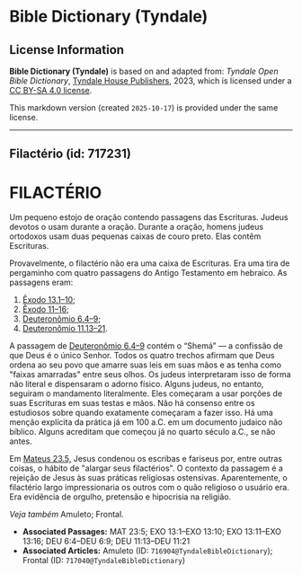 # Bible Dictionary (Tyndale)

## License Information

**Bible Dictionary (Tyndale)** is based on and adapted from: _Tyndale Open Bible Dictionary_, [Tyndale House Publishers](https://tyndaleopenresources.com/), 2023, which is licensed under a [CC BY-SA 4.0 license](https://creativecommons.org/licenses/by-sa/4.0/legalcode.en).

This markdown version (created `2025-10-17`) is provided under the same license.



--------------------------------

## Filactério (id: 717231)

FILACTÉRIO
==========

Um pequeno estojo de oração contendo passagens das Escrituras. Judeus devotos o usam durante a oração. Durante a oração, homens judeus ortodoxos usam duas pequenas caixas de couro preto. Elas contêm Escrituras.

Provavelmente, o filactério não era uma caixa de Escrituras. Era uma tira de pergaminho com quatro passagens do Antigo Testamento em hebraico. As passagens eram:

1. [Êxodo 13\.1](https://ref.ly/Exod13:1-Exod13:10,Exod13:11-Exod13:16)[–](https://ref.ly/Exod13:1-Exod13:10)[10](https://ref.ly/Exod13:1-Exod13:10,Exod13:11-Exod13:16);
2. [Êxodo 11](https://ref.ly/Exod13:1-Exod13:10,Exod13:11-Exod13:16)[–](https://ref.ly/Exod13:1-Exod13:10)[16](https://ref.ly/Exod13:1-Exod13:10,Exod13:11-Exod13:16);
3. [Deuteronômio 6\.4–9](https://ref.ly/Deut6:4-Deut6:9);
4. [Deuteronômio 11\.13–21](https://ref.ly/Deut11:13-Deut11:21).

A passagem de [Deuteronômio 6\.4–9](https://ref.ly/Deut6:4-Deut6:9) contém o “Shemá” — a confissão de que Deus é o único Senhor. Todos os quatro trechos afirmam que Deus ordena ao seu povo que amarre suas leis em suas mãos e as tenha como "faixas amarradas" entre seus olhos. Os judeus interpretaram isso de forma não literal e dispensaram o adorno físico. Alguns judeus, no entanto, seguiram o mandamento literalmente. Eles começaram a usar porções de suas Escrituras em suas testas e mãos. Não há consenso entre os estudiosos sobre quando exatamente começaram a fazer isso. Há uma menção explícita da prática já em 100 a.C. em um documento judaico não bíblico. Alguns acreditam que começou já no quarto século a.C., se não antes.

Em [Mateus 23\.5,](https://ref.ly/Matt23:5) Jesus condenou os escribas e fariseus por, entre outras coisas, o hábito de "alargar seus filactérios". O contexto da passagem é a rejeição de Jesus às suas práticas religiosas ostensivas. Aparentemente, o filactério largo impressionaria os outros com o quão religioso o usuário era. Era evidência de orgulho, pretensão e hipocrisia na religião.

*Veja também* Amuleto; Frontal.

* **Associated Passages:** MAT 23:5; EXO 13:1–EXO 13:10; EXO 13:11–EXO 13:16; DEU 6:4–DEU 6:9; DEU 11:13–DEU 11:21
* **Associated Articles:** Amuleto (ID: `716904@TyndaleBibleDictionary`); Frontal (ID: `717040@TyndaleBibleDictionary`)

